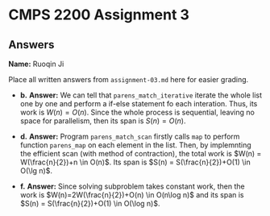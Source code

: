 # CMPS 2200 Assignment 3
## Answers

**Name:** Ruoqin Ji


Place all written answers from `assignment-03.md` here for easier grading.






- **b.**
**Answer:** We can tell that `parens_match_iterative` iterate the whole list one by one and perform a if-else statement fo each interation. Thus, its work is $W(n)= O(n)$. Since the whole process is sequential, leaving no space for parallelism, then its span is $S(n) = O(n)$.




- **d.**
**Answer:** Program `parens_match_scan` firstly calls `map` to perform function `parens_map` on each element in the list. Then, by implemnting the efficient scan (with method of contraction), the total work is $W(n) = W(\frac{n}{2})+n \in O(n)$. Its span is $S(n) = S(\frac{n}{2})+O(1) \in O(\lg n)$. 




- **f.**
**Answer:** Since solving subproblem takes constant work, then the work is $W(n)=2W(\frac{n}{2})+O(n) \in O(n\log n)$ and its span is $S(n) = S(\frac{n}{2})+O(1) \in O(\log n)$.